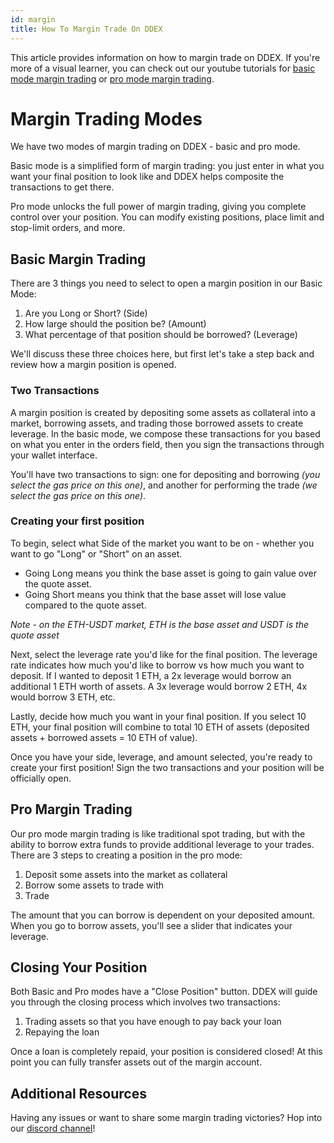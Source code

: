 ```yaml
---
id: margin
title: How To Margin Trade On DDEX
---
```


This article provides information on how to margin trade on DDEX. If you're more of a visual learner, you can check out our youtube tutorials for [basic mode margin trading](https://youtu.be/tQGsDNMvh9o) or [pro mode margin trading](https://youtu.be/DYCiQUwQ864).

# Margin Trading Modes

We have two modes of margin trading on DDEX - basic and pro mode. 

Basic mode is a simplified form of margin trading: you just enter in what you want your final position to look like and DDEX helps composite the transactions to get there. 

Pro mode unlocks the full power of margin trading, giving you complete control over your position. You can modify existing positions, place limit and stop-limit orders, and more.

## Basic Margin Trading

There are 3 things you need to select to open a margin position in our Basic Mode:

1. Are you Long or Short? (Side)
2. How large should the position be? (Amount)
3. What percentage of that position should be borrowed? (Leverage)

We'll discuss these three choices here, but first let's take a step back and review how a margin position is opened.

### Two Transactions

A margin position is created by depositing some assets as collateral into a market, borrowing assets, and trading those borrowed assets to create leverage. In the basic mode, we compose these transactions for you based on what you enter in the orders field, then you sign the transactions through your wallet interface. 

You'll have two transactions to sign: one for depositing and borrowing *(you select the gas price on this one)*, and another for performing the trade *(we select the gas price on this one)*.

### Creating your first position

To begin, select what Side of the market you want to be on - whether you want to go "Long" or "Short" on an asset.

- Going Long means you think the base asset is going to gain value over the quote asset.
- Going Short means you think that the base asset will lose value compared to the quote asset.

*Note - on the ETH-USDT market, ETH is the base asset and USDT is the quote asset*

Next, select the leverage rate you'd like for the final position. The leverage rate indicates how much you'd like to borrow vs how much you want to deposit. If I wanted to deposit 1 ETH, a 2x leverage would borrow an additional 1 ETH worth of assets. A 3x leverage would borrow 2 ETH, 4x would borrow 3 ETH, etc.

Lastly, decide how much you want in your final position. If you select 10 ETH, your final position will combine to total 10 ETH of assets (deposited assets + borrowed assets = 10 ETH of value).

Once you have your side, leverage, and amount selected, you're ready to create your first position! Sign the two transactions and your position will be officially open.

## Pro Margin Trading

Our pro mode margin trading is like traditional spot trading, but with the ability to borrow extra funds to provide additional leverage to your trades. There are 3 steps to creating a position in the pro mode:

1. Deposit some assets into the market as collateral
2. Borrow some assets to trade with
3. Trade

The amount that you can borrow is dependent on your deposited amount. When you go to borrow assets, you'll see a slider that indicates your leverage.

## Closing Your Position

Both Basic and Pro modes have a "Close Position" button. DDEX will guide you through the closing process which involves two transactions:

1. Trading assets so that you have enough to pay back your loan
2. Repaying the loan

Once a loan is completely repaid, your position is considered closed! At this point you can fully transfer assets out of the margin account.

## Additional Resources

Having any issues or want to share some margin trading victories? Hop into our [discord channel](https://discord.gg/g6C6jfB)!